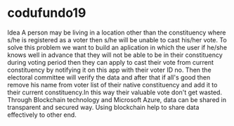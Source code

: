 # codufundo19
Idea
A person may be living in a location other than the constituency where s/he is registered as a voter then s/he will be unable to cast his/her vote. To solve this problem we want to build an aplication in which the user if he/she knows well in advance that they will not be able to be in their constituency during voting period then they can apply to cast their vote from current constituency by notifying it on this app with their voter ID no.
Then the electoral committee will verify the data and after that if all's good then remove his name from voter list of their native constituency and add it to their current constituency.In this way their valuable vote don't get wasted.
Through Blockchain technology and Microsoft Azure, data can be shared in transparent and secured way. Using blockchain help to share data effectively to other end.
